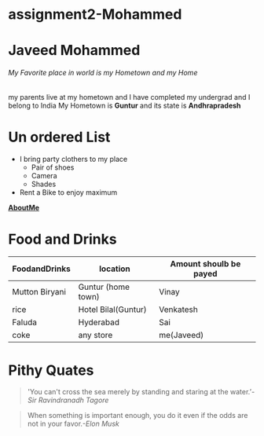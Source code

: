 # assignment2-Mohammed
# Javeed Mohammed
###### My Favorite place in world is my Hometown and my Home
my parents live at my hometown and I have completed my undergrad and I belong to India 
My Hometown is **Guntur** and its state is **Andhrapradesh**

# Un ordered List 
*   I bring party clothers to my place 
    * Pair of shoes
    * Camera  
    * Shades
* Rent a Bike to enjoy maximum

**[AboutMe](https://github.com/skjaveed/assignment2-Mohammed/blob/main/AboutMe.md)**
# Food and Drinks
|FoodandDrinks |location            | Amount shoulb be payed|
|--------------|--------------------|-----------------------|
|Mutton Biryani |Guntur (home town) | Vinay                 |
|rice           |Hotel Bilal(Guntur)| Venkatesh             |
|Faluda         |Hyderabad          | Sai                   |
|coke           |any store          | me(Javeed)            |

# Pithy Quates
> 'You can't cross the sea merely by standing and staring at the water.’*-Sir Ravindranadh Tagore* <br>

> When something is important enough, you do it even if the odds are not in your favor.*-Elon Musk*
